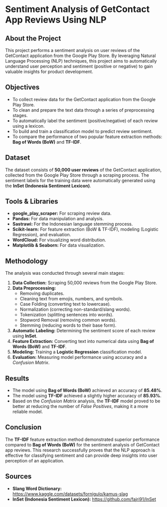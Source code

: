 # **Sentiment Analysis of GetContact App Reviews Using NLP**

## **About the Project**
This project performs a sentiment analysis on user reviews of the GetContact application from the Google Play Store. By leveraging Natural Language Processing (NLP) techniques, this project aims to automatically understand user perception and sentiment (positive or negative) to gain valuable insights for product development.

## **Objectives**
* To collect review data for the GetContact application from the Google Play Store.
* To clean and prepare the text data through a series of preprocessing stages.
* To automatically label the sentiment (positive/negative) of each review using a lexicon.
* To build and train a classification model to predict review sentiment.
* To compare the performance of two popular feature extraction methods: **Bag of Words (BoW)** and **TF-IDF**.

## **Dataset**
The dataset consists of **50,000 user reviews** of the GetContact application, collected from the Google Play Store through a scraping process. The sentiment labels for the training data were automatically generated using the **InSet (Indonesia Sentiment Lexicon)**.

## **Tools & Libraries**
* **google_play_scraper:** For scraping review data.
* **Pandas:** For data manipulation and analysis.
* **Sastrawi:** For the Indonesian language stemming process.
* **Scikit-learn:** For feature extraction (BoW & TF-IDF), modeling (Logistic Regression), and evaluation.
* **WordCloud:** For visualizing word distribution.
* **Matplotlib & Seaborn:** For data visualization.

## **Methodology**
The analysis was conducted through several main stages:
1.  **Data Collection:** Scraping 50,000 reviews from the Google Play Store.
2.  **Data Preprocessing:**
    - Removing duplicates.
    - Cleaning text from emojis, numbers, and symbols.
    - Case Folding (converting text to lowercase).
    - Normalization (correcting non-standard/slang words).
    - Tokenization (splitting sentences into words).
    - Stopword Removal (removing common words).
    - Stemming (reducing words to their base form).
3.  **Automatic Labeling:** Determining the sentiment score of each review using **InSet**.
4.  **Feature Extraction:** Converting text into numerical data using **Bag of Words (BoW)** and **TF-IDF**.
5.  **Modeling:** Training a **Logistic Regression** classification model.
6.  **Evaluation:** Measuring model performance using accuracy and a *Confusion Matrix*.

## **Results**
* The model using **Bag of Words (BoW)** achieved an accuracy of **85.48%**.
* The model using **TF-IDF** achieved a slightly higher accuracy of **85.93%**.
* Based on the *Confusion Matrix* analysis, the **TF-IDF** model proved to be better at reducing the number of *False Positives*, making it a more reliable model.

## **Conclusion**
The **TF-IDF** feature extraction method demonstrated superior performance compared to **Bag of Words (BoW)** for the sentiment analysis of GetContact app reviews. This research successfully proves that the NLP approach is effective for classifying sentiment and can provide deep insights into user perception of an application.

## **Sources**
* **Slang Word Dictionary:** https://www.kaggle.com/datasets/fornigulo/kamus-slag
* **InSet (Indonesia Sentiment Lexicon):** https://github.com/fajri91/InSet
